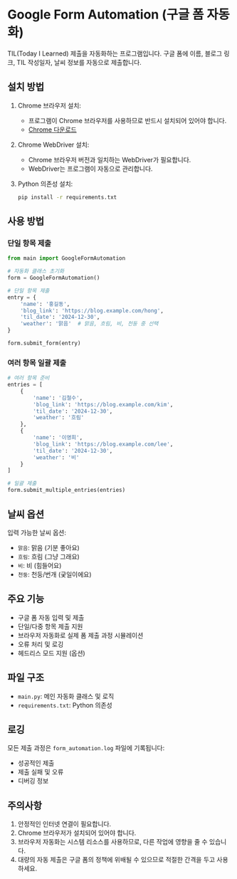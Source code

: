 # Google Form Automation (구글 폼 자동화)

TIL(Today I Learned) 제출을 자동화하는 프로그램입니다. 구글 폼에 이름, 블로그 링크, TIL 작성일자, 날씨 정보를 자동으로 제출합니다.

## 설치 방법

1. Chrome 브라우저 설치:
   - 프로그램이 Chrome 브라우저를 사용하므로 반드시 설치되어 있어야 합니다.
   - [Chrome 다운로드](https://www.google.com/chrome/)

2. Chrome WebDriver 설치:
   - Chrome 브라우저 버전과 일치하는 WebDriver가 필요합니다.
   - WebDriver는 프로그램이 자동으로 관리합니다.

3. Python 의존성 설치:
   ```bash
   pip install -r requirements.txt
   ```

## 사용 방법

### 단일 항목 제출
```python
from main import GoogleFormAutomation

# 자동화 클래스 초기화
form = GoogleFormAutomation()

# 단일 항목 제출
entry = {
    'name': '홍길동',
    'blog_link': 'https://blog.example.com/hong',
    'til_date': '2024-12-30',
    'weather': '맑음'  # 맑음, 흐림, 비, 천둥 중 선택
}

form.submit_form(entry)
```

### 여러 항목 일괄 제출
```python
# 여러 항목 준비
entries = [
    {
        'name': '김철수',
        'blog_link': 'https://blog.example.com/kim',
        'til_date': '2024-12-30',
        'weather': '흐림'
    },
    {
        'name': '이영희',
        'blog_link': 'https://blog.example.com/lee',
        'til_date': '2024-12-30',
        'weather': '비'
    }
]

# 일괄 제출
form.submit_multiple_entries(entries)
```

## 날씨 옵션

입력 가능한 날씨 옵션:
- `맑음`: 맑음 (기분 좋아요)
- `흐림`: 흐림 (그냥 그래요)
- `비`: 비 (힘들어요)
- `천둥`: 천둥/번개 (궂일이에요)

## 주요 기능

- 구글 폼 자동 입력 및 제출
- 단일/다중 항목 제출 지원
- 브라우저 자동화로 실제 폼 제출 과정 시뮬레이션
- 오류 처리 및 로깅
- 헤드리스 모드 지원 (옵션)

## 파일 구조

- `main.py`: 메인 자동화 클래스 및 로직
- `requirements.txt`: Python 의존성

## 로깅

모든 제출 과정은 `form_automation.log` 파일에 기록됩니다:
- 성공적인 제출
- 제출 실패 및 오류
- 디버깅 정보

## 주의사항

1. 안정적인 인터넷 연결이 필요합니다.
2. Chrome 브라우저가 설치되어 있어야 합니다.
3. 브라우저 자동화는 시스템 리소스를 사용하므로, 다른 작업에 영향을 줄 수 있습니다.
4. 대량의 자동 제출은 구글 폼의 정책에 위배될 수 있으므로 적절한 간격을 두고 사용하세요.
